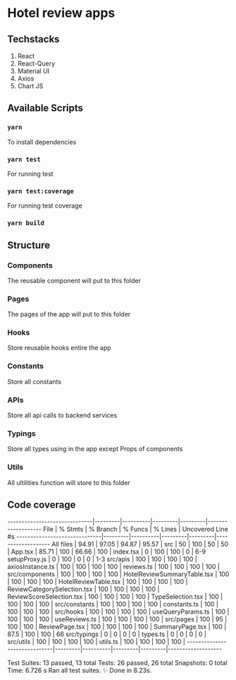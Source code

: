 # Hotel review apps
## Techstacks
1. React
1. React-Query
1. Material UI
1. Axios
1. Chart JS

## Available Scripts
### `yarn`
To install dependencies
### `yarn test`
For running test
### `yarn test:coverage`
For running test coverage
### `yarn build`

## Structure
### Components
The reusable component will put to this folder
### Pages
The pages of the app will put to this folder
### Hooks
Store reusable hooks entire the app
### Constants
Store all constants
### APIs
Store all api calls to backend services
### Typings
Store all types using in the app except Props of components
### Utils
All ultilities function will store to this folder

## Code coverage
------------------------------|---------|----------|---------|---------|-------------------
File                          | % Stmts | % Branch | % Funcs | % Lines | Uncovered Line #s
------------------------------|---------|----------|---------|---------|-------------------
All files                     |   94.91 |    97.05 |   94.87 |   95.57 |
 src                          |      50 |      100 |      50 |      50 |
  App.tsx                     |   85.71 |      100 |   66.66 |     100 |
  index.tsx                   |       0 |      100 |     100 |       0 | 6-9
  setupProxy.js               |       0 |      100 |       0 |       0 | 1-3
 src/apis                     |     100 |      100 |     100 |     100 |
  axiosInstance.ts            |     100 |      100 |     100 |     100 |
  reviews.ts                  |     100 |      100 |     100 |     100 |
 src/components               |     100 |      100 |     100 |     100 |
  HotelReviewSummaryTable.tsx |     100 |      100 |     100 |     100 |
  HotelReviewTable.tsx        |     100 |      100 |     100 |     100 |
  ReviewCategorySelection.tsx |     100 |      100 |     100 |     100 |
  ReviewScoreSelection.tsx    |     100 |      100 |     100 |     100 |
  TypeSelection.tsx           |     100 |      100 |     100 |     100 |
 src/constants                |     100 |      100 |     100 |     100 |
  constants.ts                |     100 |      100 |     100 |     100 |
 src/hooks                    |     100 |      100 |     100 |     100 |
  useQueryParams.ts           |     100 |      100 |     100 |     100 |
  useReviews.ts               |     100 |      100 |     100 |     100 |
 src/pages                    |     100 |       95 |     100 |     100 |
  ReviewPage.tsx              |     100 |      100 |     100 |     100 |
  SummaryPage.tsx             |     100 |     87.5 |     100 |     100 | 66
 src/typings                  |       0 |        0 |       0 |       0 |
  types.ts                    |       0 |        0 |       0 |       0 |
 src/utils                    |     100 |      100 |     100 |     100 |
  utils.ts                    |     100 |      100 |     100 |     100 |
------------------------------|---------|----------|---------|---------|-------------------

Test Suites: 13 passed, 13 total
Tests:       26 passed, 26 total
Snapshots:   0 total
Time:        6.726 s
Ran all test suites.
✨  Done in 8.23s.
